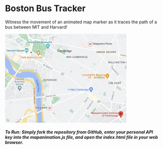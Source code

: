 # Boston Bus Tracker
Witness the movement of an animated map marker as it traces the path of a bus between MIT and Harvard! 

<img src="boston.png" width="400" />

##### To Run: Simply fork the repository from GitHub, enter your personal API key into the mapanimation.js file, and open the index.html file in your web browser. 
